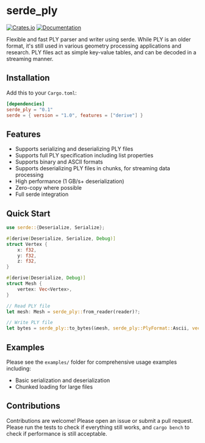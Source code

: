 # serde_ply

[![Crates.io](https://img.shields.io/crates/v/serde_ply.svg)](https://crates.io/crates/serde_ply)
[![Documentation](https://docs.rs/serde_ply/badge.svg)](https://docs.rs/serde_ply)

Flexible and fast PLY parser and writer using serde. While PLY is an older format, it's still used in various geometry processing applications and research. PLY files act as simple key-value tables, and can be decoded in a streaming manner.

## Installation

Add this to your `Cargo.toml`:

```toml
[dependencies]
serde_ply = "0.1"
serde = { version = "1.0", features = ["derive"] }
```

## Features

- Supports serializing and deserializing PLY files
- Supports full PLY specification including list properties
- Supports binary and ASCII formats
- Supports deserializing PLY files in chunks, for streaming data processing
- High performance (1 GB/s+ deserialization)
- Zero-copy where possible
- Full serde integration

## Quick Start

```rust
use serde::{Deserialize, Serialize};

#[derive(Deserialize, Serialize, Debug)]
struct Vertex {
    x: f32,
    y: f32,
    z: f32,
}

#[derive(Deserialize, Debug)]
struct Mesh {
    vertex: Vec<Vertex>,
}

// Read PLY file
let mesh: Mesh = serde_ply::from_reader(reader)?;

// Write PLY file
let bytes = serde_ply::to_bytes(&mesh, serde_ply::PlyFormat::Ascii, vec![])?;
```

## Examples

Please see the `examples/` folder for comprehensive usage examples including:
- Basic serialization and deserialization
- Chunked loading for large files

## Contributions

Contributions are welcome! Please open an issue or submit a pull request. Please run the tests to check if everything still works, and `cargo bench` to check if performance is still acceptable.
